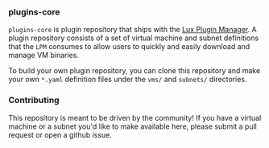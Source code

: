 ### plugins-core

`plugins-core` is plugin repository that ships with the [Lux Plugin Manager](https://github.com/luxfi/lpm). A plugin repository consists of a set of virtual machine and subnet definitions that the `LPM` consumes to allow users to quickly and easily download and manage VM binaries.

To build your own plugin repository, you can clone this repository and make your own `*.yaml` definition files under the `vms/` and `subnets/` directories.

### Contributing

This repository is meant to be driven by the community! If you have a virtual machine or a subnet you'd like to make available here, please submit a pull request or open a github issue.
